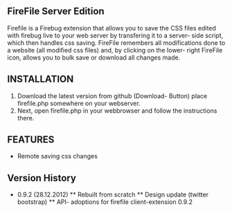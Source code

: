 ## FireFile Server Edition

Firefile is a Firebug extension that allows you to save the CSS files edited with firebug live to your web server by transfering it to a server- side script, which then handles css saving.
FireFile remembers all modifications done to a website (all modified css files) and, by clicking on the lower- right FireFile icon, allows you to bulk save or download all changes made.

## INSTALLATION

1) Download the latest version from github (Download- Button) place firefile.php somewhere on your webserver.
2) Next, open firefile.php in your webbrowser and follow the instructions there.

## FEATURES

* Remote saving css changes

## Version History

* 0.9.2 (28.12.2012)
** Rebuilt from scratch
** Design update (twitter bootstrap)
** API- adoptions for firefile client-extension 0.9.2
